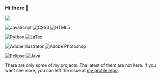 ### Hi there 👋

![](https://komarev.com/ghpvc/?username=AParovyshnaya&color=0C1B33&abbreviated=true)

![JavaScript](https://img.shields.io/badge/javascript-FFFFFF.svg?style=for-the-badge&logo=javascript&logoColor=%23F7DF1E) ![CSS3](https://img.shields.io/badge/css3-FFFFFF.svg?style=for-the-badge&logo=css3&logoColor=blue) ![HTML5](https://img.shields.io/badge/html5-FFFFFF.svg?style=for-the-badge&logo=html5&logoColor=%23E34F26)

![Python](https://img.shields.io/badge/python-FFFFFF?style=for-the-badge&logo=python&logoColor=green) ![LaTex](https://img.shields.io/badge/latex-FFFFFF.svg?style=for-the-badge&logo=latex&logoColor=blue)

![Adobe Illustrator](https://img.shields.io/badge/adobe%20illustrator-FFFFFF.svg?style=for-the-badge&logo=adobe%20illustrator&logoColor=%23FF9A00) ![Adobe Photoshop](https://img.shields.io/badge/adobe%20photoshop-FFFFFF.svg?style=for-the-badge&logo=adobe%20photoshop&logoColor=%2331A8FF)

![Eclipse](https://img.shields.io/badge/Eclipse-FFFFFF.svg?style=for-the-badge&logo=Eclipse&logoColor=FE7A16) 	![Java](https://img.shields.io/badge/java-FFFFFF.svg?style=for-the-badge&logo=openjdk&logoColor=%23ED8B00)

There are only some of my projects. The latest of them are not here. If you want see more, you can left the issue at [my profile repo](https://github.com/AParovyshnaya/AParovyshnaya/issues/new).

